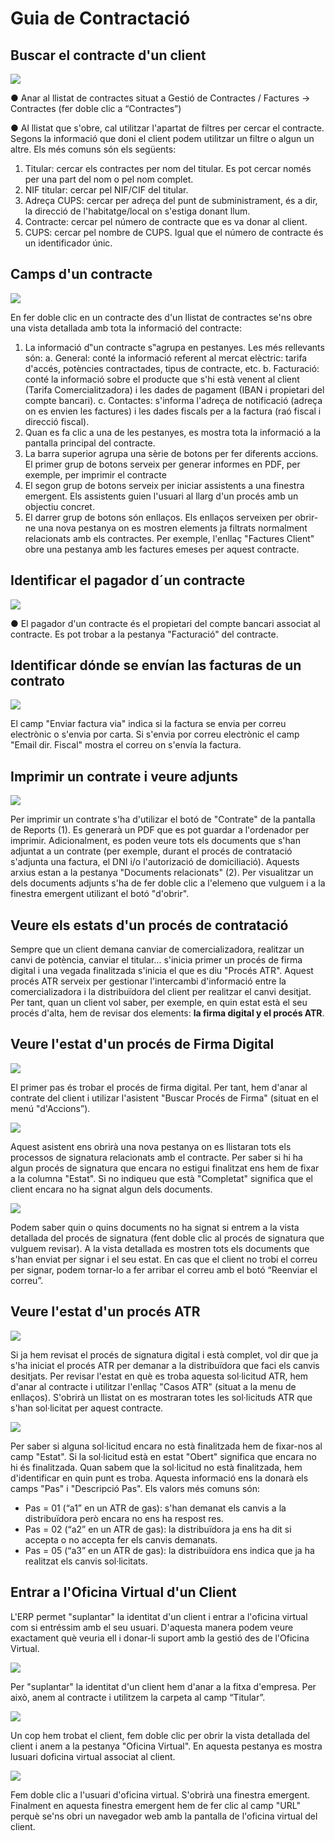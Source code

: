 # Guia de Contractació

## Buscar el contracte d'un client

![](_static/manual_erp/4a_menu.png)

● Anar al llistat de contractes situat a Gestió de Contractes / Factures -> Contractes
(fer doble clic a “Contractes”)

● Al llistat que s'obre, cal utilitzar l'apartat de filtres per cercar el
contracte. Segons la informació que doni el client podem utilitzar un filtre o algun
un altre. Els més comuns són els següents:
1. Titular: cercar els contractes per nom del titular. Es pot cercar només per
una part del nom o pel nom complet.
2. NIF titular: cercar pel NIF/CIF del titular.
3. Adreça CUPS: cercar per adreça del punt de subministrament, és a dir, la
direcció de l'habitatge/local on s'estiga donant llum.
4. Contracte: cercar pel número de contracte que es va donar al client.
5. CUPS: cercar pel nombre de CUPS. Igual que el número de contracte és
un identificador únic.

## Camps d'un contracte

![](_static/manual_erp/5a_menu.png)

En fer doble clic en un contracte des d'un llistat de contractes se'ns obre una
vista detallada amb tota la informació del contracte:
1. La informació d‟un contracte s‟agrupa en pestanyes. Les més rellevants
són:
a. General: conté la informació referent al mercat elèctric: tarifa
d'accés, potències contractades, tipus de contracte, etc.
b. Facturació: conté la informació sobre el producte que s'hi està
venent al client (Tarifa Comercialitzadora) i les dades de pagament
(IBAN i propietari del compte bancari).
c. Contactes: s'informa l'adreça de notificació (adreça on es
envien les factures) i les dades fiscals per a la factura (raó fiscal i
direcció fiscal).
2. Quan es fa clic a una de les pestanyes, es mostra tota la informació
a la pantalla principal del contracte.
3. La barra superior agrupa una sèrie de botons per fer diferents
accions. El primer grup de botons serveix per generar informes en PDF,
per exemple, per imprimir el contracte
4. El segon grup de botons serveix per iniciar assistents a una finestra
emergent. Els assistents guien l'usuari al llarg d'un procés amb un
objectiu concret.
5. El darrer grup de botons són enllaços. Els enllaços serveixen per obrir-ne una
nova pestanya on es mostren elements ja filtrats normalment
relacionats amb els contractes. Per exemple, l'enllaç "Factures Client"
obre una pestanya amb les factures emeses per aquest contracte.

## Identificar el pagador d´un contracte

![](_static/manual_erp/6a_menu.png)

● El pagador d'un contracte és el propietari del compte bancari associat al
contracte. Es pot trobar a la pestanya "Facturació" del contracte.

## Identificar dónde se envían las facturas de un contrato

![](_static/manual_erp/17a_menu.png)

El camp "Enviar factura via" indica si la factura se envia per correu electrònic o s'envia por carta. Si s'envia por correu electrònic el camp "Email dir. Fiscal" mostra el correu on s'envía la factura.

## Imprimir un contrate i veure adjunts

![](_static/manual_erp/18a_menu.png)

Per imprimir un contrate s'ha d'utilizar el botó de "Contrate" de la pantalla de Reports (1). Es generarà un PDF que es pot guardar a l'ordenador per imprimir.
Adicionalment, es poden veure tots els documents que s'han adjuntat a un contrate (per exemple, durant el procés de contratació s'adjunta una factura, el DNI i/o l'autorizació de domiciliació). Aquests arxius estan a la pestanya "Documents relacionats" (2). Per visualitzar un dels documents adjunts s'ha de fer doble clic a l'elemeno que vulguem i a la finestra emergent utilizant el botó "d'obrir".

## Veure els estats d'un procés de contratació

Sempre que un client demana canviar de comercializadora, realitzar un canvi de potència, canviar el titular... s'inicia primer un procés de firma digital i una vegada finalitzada s'inicia el que es diu "Procés ATR". Aquest procés ATR serveix per gestionar l'intercambi d'informació entre la comercializadora i la distribuïdora del client per realitzar el canvi desitjat. Per tant, quan un client vol saber, per exemple, en quin estat està el seu procés d'alta, hem de revisar dos elements: **la firma digital y el procés ATR**.

## Veure l'estat d'un procés de Firma Digital

![](_static/manual_erp/19a_menu.png)

El primer pas és trobar el procés de firma digital. Per tant, hem d'anar al contrate del client i utilizar l'asistent "Buscar Procés de Firma" (situat en el menú "d'Accions”).

![](_static/manual_erp/20a_menu.png)

Aquest asistent ens obrirà una nova pestanya on es llistaran tots els processos de signatura relacionats amb el contracte. Per saber si hi ha algun procés de signatura que encara no estigui finalitzat ens hem de fixar a la columna "Estat". Si no indiqueu que està "Completat" significa que el client encara no ha signat algun dels documents.

![](_static/manual_erp/21a_menu.png)

Podem saber quin o quins documents no ha signat si entrem a la vista detallada del procés de signatura (fent doble clic al procés de signatura que vulguem revisar).
A la vista detallada es mostren tots els documents que s'han enviat per signar i el seu estat.
En cas que el client no trobi el correu per signar, podem tornar-lo a fer arribar el correu amb el botó “Reenviar el correu”.

## Veure l'estat d'un procés ATR

![](_static/manual_erp/22a_menu.png)

Si ja hem revisat el procés de signatura digital i està complet, vol dir que ja s'ha iniciat el procés ATR per demanar a la distribuïdora que faci els canvis desitjats. Per revisar l'estat en què es troba aquesta sol·licitud ATR, hem d'anar al contracte i utilitzar l'enllaç "Casos ATR" (situat a la menu de enllaços).
S'obrirà un llistat on es mostraran totes les sol·licituds ATR que s'han sol·licitat per aquest contracte.

![](_static/manual_erp/23a_menu.png)

Per saber si alguna sol·licitud encara no està finalitzada hem de fixar-nos al camp "Estat". Si la sol·licitud està en estat "Obert" significa que encara no hi és finalitzada.
Quan sabem que la sol·licitud no està finalitzada, hem d'identificar en quin punt es troba. Aquesta informació ens la donarà els camps "Pas" i "Descripció Pas". Els valors més comuns són: 
- Pas = 01 (“a1” en un ATR de gas): s'han demanat els canvis a la distribuïdora però encara no ens ha respost res.
- Pas = 02 (“a2” en un ATR de gas): la distribuïdora ja ens ha dit si accepta o no accepta fer els canvis demanats.
- Pas = 05 (“a3” en un ATR de gas): la distribuïdora ens indica que ja ha realitzat els canvis sol·licitats.

## Entrar a l'Oficina Virtual d'un Client

L'ERP permet "suplantar" la identitat d'un client i entrar a l'oficina virtual com si entréssim amb el seu usuari. D'aquesta manera podem veure exactament què veuria ell i donar-li suport amb la gestió des de l'Oficina Virtual.

![](_static/manual_erp/24a_menu.png)

Per "suplantar" la identitat d'un client hem d'anar a la fitxa d'empresa. Per això, anem al contracte i utilitzem la carpeta al camp “Titular”.

![](_static/manual_erp/25a_menu.png)

Un cop hem trobat el client, fem doble clic per obrir la vista
detallada del client i anem a la pestanya "Oficina Virtual". En aquesta pestanya es mostra lusuari doficina virtual associat al client.

![](_static/manual_erp/26a_menu.png)

Fem doble clic a l'usuari d'oficina virtual. S'obrirà una finestra
emergent. Finalment en aquesta finestra emergent hem de fer clic al camp "URL" perquè se'ns obri un navegador web amb la pantalla de l'oficina virtual del client.

